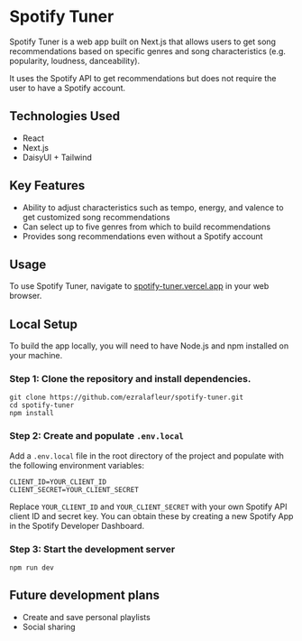 # Spotify Tuner

Spotify Tuner is a web app built on Next.js that allows users to get song recommendations based on specific genres and song characteristics (e.g. popularity, loudness, danceability).

It uses the Spotify API to get recommendations but does not require the user to have a Spotify account.

## Technologies Used

- React
- Next.js
- DaisyUI + Tailwind

## Key Features

- Ability to adjust characteristics such as tempo, energy, and valence to get customized song recommendations
- Can select up to five genres from which to build recommendations
- Provides song recommendations even without a Spotify account

## Usage

To use Spotify Tuner, navigate to [spotify-tuner.vercel.app](https://spotify-tuner.vercel.app) in your web browser.

## Local Setup

To build the app locally, you will need to have Node.js and npm installed on your machine. 

### Step 1: Clone the repository and install dependencies.

```
git clone https://github.com/ezralafleur/spotify-tuner.git
cd spotify-tuner
npm install
```

### Step 2: Create and populate `.env.local`

Add a `.env.local` file in the root directory of the project and populate with the following environment variables:

```
CLIENT_ID=YOUR_CLIENT_ID
CLIENT_SECRET=YOUR_CLIENT_SECRET
```

Replace `YOUR_CLIENT_ID` and `YOUR_CLIENT_SECRET` with your own Spotify API client ID and secret key. You can obtain these by creating a new Spotify App in the Spotify Developer Dashboard.

### Step 3: Start the development server

`npm run dev`

## Future development plans

- Create and save personal playlists
- Social sharing
